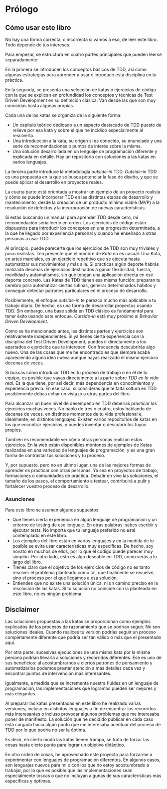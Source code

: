 # Prólogo #

## Cómo usar este libro

No hay una forma correcta, o incorrecta si vamos a eso, de leer este libro. Todo depende de tus intereses. 

Para empezar, se estructura en cuatro partes principales que pueden leerse separadamente:

En la primera se introducen los conceptos básicos de TDD, así como algunas estrategias para aprender a usar e introducir esta disciplina en tu práctica.

En la segunda, se presenta una selección de katas o ejercicios de código con la que se explican en profundidad los conceptos y técnicas de Test Driven Development en su definición clásica. Van desde las que son muy conocidas hasta algunas propias.

Cada una de las katas se organiza de la siguiente forma:

* Un capítulo teórico dedicado a un aspecto destacado de TDD puesto de relieve por esa kata y sobre el que he incidido especialmente al resolverla.
* Una introducción a la kata, su origen si es conocido, su enunciado y una serie de recomendaciones o puntos de interés sobre la misma.
* Una solución desarrollada en un lenguaje de programación diferente y explicada en detalle. Hay un repositorio con soluciones a las katas en varios lenguajes.

La tercera parte introduce la metodología *outside-in* TDD. *Outside-in* TDD es una propuesta en la que se busca potenciar la fase de diseño, y que se puede aplicar al desarrollo en proyectos reales.

La cuarta parte está orientada a mostrar un ejemplo de un proyecto realista y cómo se puede incorporar TDD en las distintas etapas de desarrollo y mantenimiento, desde la creación de un producto mínimo viable (MVP) a la resolución de defectos y la incorporación de nuevas características.

Si estás buscando un manual para aprender TDD desde cero, mi recomendación sería leerlo en orden. Los ejercicios de código están dispuestos para introducir los conceptos en una progresión determinada, a la que he llegado por experiencia personal y cuando he enseñado a otras personas a usar TDD.

Al principio, puede parecerte que los ejercicios de TDD son muy triviales y poco realistas. Ten presente que el nombre de *Kata* no es casual. Una Kata, en artes marciales, es un ejercicio repetitivo que se ejecuta hasta automatizar sus movimientos y más allá. Si practicas algún deporte habrás realizado decenas de ejercicios destinados a ganar flexibilidad, fuerza, movilidad y automatismos, sin que tengan una aplicación directa en ese deporte concreto. Las Katas de TDD tienen esa misma función: preparan tu cerebro para automatizar ciertas rutinas, generar determinados hábitos y conseguir detectar patrones particulares en el proceso de desarrollo.

Posiblemente, el enfoque *outside-in* te parezca mucho más aplicable a tu trabajo diario. De hecho, es una forma de desarrollar proyectos usando TDD. Sin embargo, una base sólida en TDD clásico es fundamental para tener éxito usando este enfoque. *Outside-in* está muy próximo al *Behavior Driven Development*.

Como se ha mencionado antes, las distintas partes y ejercicios son relativamente independientes. Si ya tienes cierta experiencia con la disciplina del Test Driven Development, puedes ir directamente a los apartados o ejercicios que te interesen. Con frecuencia descubrirás algo nuevo. Una de las cosas que me he encontrado es que siempre acaba apareciendo alguna idea nueva aunque hayas realizado el mismo ejercicio decenas de veces.

Si buscas cómo introducir TDD en tu proceso de trabajo o en el de tu equipo, es posible que vayas directamente a la parte sobre *TDD en la vida real*. Es la que tiene, por así decir, más dependencia en conocimientos y experiencia previa. En ese caso, si consideras que te falta soltura en TDD posiblemente debas echar un vistazo a otras partes del libro.

Para alcanzar un buen nivel de desempeño en TDD deberías practicar los ejercicios muchas veces. No hablo de tres o cuatro, estoy hablando de decenas de veces, en distintos momentos de tu vida profesional e, idealmente, en distintos lenguajes. Existen varios repositorios de katas en los que encontrar ejercicios, y puedes inventar o descubrir los tuyos propios.

También es recomendable ver cómo otras personas realizan estos ejercicios. En la web están disponibles montones de ejemplos de Katas realizadas en una variedad de lenguajes de programación, y es una gran forma de contrastar tus soluciones y tu proceso.

Y, por supuesto, pero no en último lugar, una de las mejores formas de aprender es practicar con otras personas. Ya sea en proyectos de trabajo, formaciones o comunidades de práctica. Debatir en vivo las soluciones, el tamaño de los pasos, el comportamiento a testear, contribuirá a pulir y fortalecer vuestro proceso de desarrollo.

### Asunciones

Para este libro se asumen algunos supuestos:

* Que tienes cierta experiencia en algún lenguaje de programación y un entorno de testing de ese lenguaje. En otras palabras: sabes escribir y ejecutar tests. No importa que tu lenguaje preferido no esté contemplado en este libro.
* Los ejemplos del libro están en varios lenguajes y en la medida de lo posible se evita usar características muy específicas. De hecho, soy novato en muchos de ellos, por lo que el código puede parecer muy simplón. Por otro lado, esto es algo deseable en TDD, como verás a lo largo del libro.
* Tienes claro que el objetivo de los ejercicios de código no es tanto resolver el problema planteado como tal, que finalmente se resuelve, sino el proceso por el que llegamos a esa solución.
* Entiendes que no existe una solución única, ni un camino preciso en la resolución de las katas. Si tu solución no coincide con la planteada en este libro, no es ningún problema.

## Disclaimer

Las soluciones propuestas a las katas se proporcionan como ejemplos explicados de los procesos de razonamiento que se podrían seguir. No son soluciones ideales. Cuando realices tu versión podrías seguir un proceso completamente diferente que podría ser tan válido o más que el presentado aquí.

Por otra parte, sucesivas ejecuciones de una misma kata por la misma persona podrían llevarla a soluciones y recorridos diferentes. Ese es uno de sus beneficios: al acostumbrarnos a ciertos patrones de pensamiento y automatizarlos podemos prestar atención a más detalles cada vez y encontrar puntos de intervención más interesantes.

Igualmente, a medida que se incrementa nuestra fluidez en un lenguaje de programación, las implementaciones que logramos pueden ser mejores y más elegantes.

Al preparar las katas presentadas en este libro he realizado varias versiones, incluso en distintos lenguajes a fin de encontrar los recorridos más interesantes o incluso provocar algunos problemas que me interesaba poner de manifiesto. La solución que he decidido publicar en cada caso está cargada hacia algún punto que me interesaba acentuar del proceso de TDD por lo que podría no ser la óptima.

Es decir, en cierto modo las katas tienen trampa, se trata de forzar las cosas hasta cierto punto para lograr un objetivo didáctico.

En otro orden de cosas, he aprovechado este proyecto para forzarme a experimentar con lenguajes de programación diferentes. En algunos casos, son lenguajes nuevos para mí o con los que no estoy acostumbrado a trabajar, por lo que es posible que las implementaciones sean especialmente toscas o que no incluyan algunas de sus características más específicas y óptimas.


